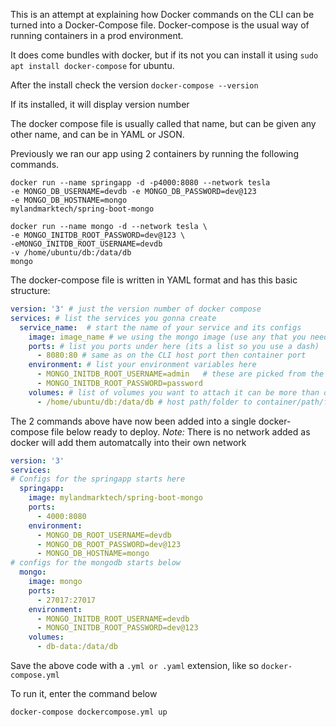 This is an attempt at explaining how Docker commands on the CLI can be turned into a Docker-Compose file.
Docker-compose is the usual way of running containers in a prod environment.

It does come bundles with docker,  but if its not you can install it using
`sudo apt install docker-compose` for ubuntu.

After the install check the version
`docker-compose --version` 

If its installed, it will display version number

The docker compose file is usually called that name, but can be given any other name, and can be in YAML or JSON.

Previously we ran our app using 2 containers by running the following commands. 
```
docker run --name springapp -d -p4000:8080 --network tesla 
-e MONGO_DB_USERNAME=devdb -e MONGO_DB_PASSWORD=dev@123 
-e MONGO_DB_HOSTNAME=mongo 
mylandmarktech/spring-boot-mongo

docker run --name mongo -d --network tesla \
-e MONGO_INITDB_ROOT_PASSWORD=dev@123 \
-eMONGO_INITDB_ROOT_USERNAME=devdb
-v /home/ubuntu/db:/data/db
mongo

```

The docker-compose file is written in YAML format and has this basic structure:
``` yaml
version: '3' # just the version number of docker compose
services: # list the services you gonna create
  service_name:  # start the name of your service and its configs
    image: image_name # we using the mongo image (use any that you need)
    ports: # list you ports under here (its a list so you use a dash)
      - 8080:80 # same as on the CLI host port then container port
    environment: # list your environment variables here
      - MONGO_INITDB_ROOT_USERNAME=admin   # these are picked from the documentation of the container
      - MONGO_INITDB_ROOT_PASSWORD=password
    volumes: # list of volumes you want to attach it can be more than one
      - /home/ubuntu/db:/data/db # host path/folder to container/path/folder

```

The 2 commands above have now been added into a single docker-compose file below ready to deploy.
*Note:* There is no network added as docker will add them automatcally into their own network  

``` yaml
version: '3'
services:
# Configs for the springapp starts here
  springapp:
    image: mylandmarktech/spring-boot-mongo
    ports:
      - 4000:8080
    environment:
      - MONGO_DB_ROOT_USERNAME=devdb
      - MONGO_DB_ROOT_PASSWORD=dev@123
      - MONGO_DB_HOSTNAME=mongo
# configs for the mongodb starts below
  mongo:
    image: mongo
    ports:
      - 27017:27017
    environment:
      - MONGO_INITDB_ROOT_USERNAME=devdb
      - MONGO_INITDB_ROOT_PASSWORD=dev@123
    volumes:
      - db-data:/data/db

```
  
Save the above code with a `.yml or .yaml` extension, like so `docker-compose.yml`

To run it, enter the command below
```
docker-compose dockercompose.yml up
```
